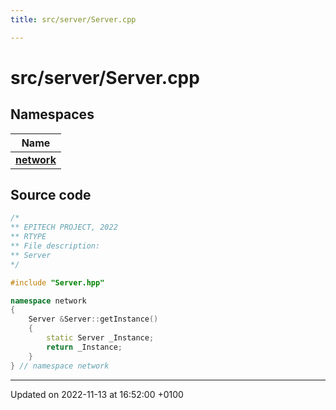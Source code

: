 ```yaml
---
title: src/server/Server.cpp

---
```


# src/server/Server.cpp



## Namespaces

| Name           |
| -------------- |
| **[network](Namespaces/namespacenetwork.md)**  |




## Source code

```cpp
/*
** EPITECH PROJECT, 2022
** RTYPE
** File description:
** Server
*/

#include "Server.hpp"

namespace network
{
    Server &Server::getInstance()
    {
        static Server _Instance;
        return _Instance;
    }
} // namespace network
```


-------------------------------

Updated on 2022-11-13 at 16:52:00 +0100
